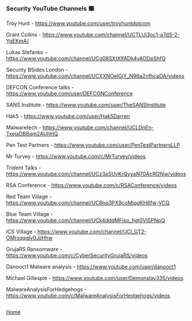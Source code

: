 ### Security YouTube Channels 🟥

Troy Hunt - https://www.youtube.com/user/troyhuntdotcom

Grant Collins - https://www.youtube.com/channel/UCTLUi3oc1-a7dS-2-YgEKmA/

Lukas Stefanko - https://www.youtube.com/channel/UCg08SXtXlfADk4yAODpShfQ

Security BSides London - https://www.youtube.com/channel/UCXXNOelGiY_N96a2nfhcaDA/videos

DEFCON Conference talks - https://www.youtube.com/user/DEFCONConference

SANS Institute - https://www.youtube.com/user/TheSANSInstitute

Hak5 - https://www.youtube.com/user/Hak5Darren

Malwaretech - https://www.youtube.com/channel/UCLDnEn-TxejaDB8qm2AUhHQ

Pen Test Partners - https://www.youtube.com/user/PenTestPartnersLLP

Mr Turvey - https://www.youtube.com/c/MrTurvey/videos

Trident Talks - https://www.youtube.com/channel/UCz3aSUvKrQyyaN70AcRl2Nw/videos

RSA Conference - https://www.youtube.com/c/RSAConference/videos

Red Team Village - https://www.youtube.com/channel/UC8nq3PX9coMiqgKH6fw-VCQ

Blue Team Village - https://www.youtube.com/channel/UCk4dddMFiso_hgt0ViSPNpQ

ICS Village - https://www.youtube.com/channel/UCI_GT2-OMrsqqglv0JijHhw

GrujaRS Ransomware - https://www.youtube.com/c/CyberSecurityGrujaRS/videos

Danooct1 Malware analysis - https://www.youtube.com/user/danooct1

Michael Gillespie - https://www.youtube.com/user/Demonslay335/videos

MalwareAnalysisForHedgehogs - https://www.youtube.com/c/MalwareAnalysisForHedgehogs/videos

```

```
[Home](https://github.com/WilliamThomas-sec/Opensource-tools/)
